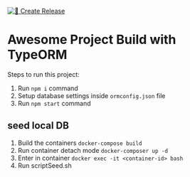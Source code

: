 [![🔖 Create Release](https://github.com/MaloLebrin/be-right-backend/actions/workflows/release.yml/badge.svg)](https://github.com/MaloLebrin/be-right-backend/actions/workflows/release.yml)
# Awesome Project Build with TypeORM

Steps to run this project:

1. Run `npm i` command
2. Setup database settings inside `ormconfig.json` file
3. Run `npm start` command


## seed local DB

1. Build the containers `docker-compose build`
2. Run container detach mode `docker-composer up -d`
3. Enter in container `docker exec -it <container-id> bash`
4. Run scriptSeed.sh
